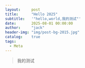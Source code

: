 ```yaml
---
layout:     post
title:      "Hello 2025"
subtitle:   '"hello,world,我的测试"'
date:       2025-08-01 00:00:00
author:     "jack"
header-img: "img/post-bg-2015.jpg"
catalog:    true
tags:
  - Meta
---
```


>我的测试
